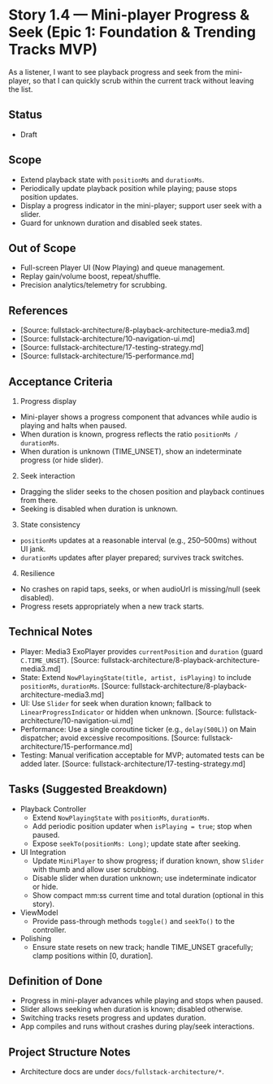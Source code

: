 # Story 1.4 — Mini-player Progress & Seek (Epic 1: Foundation & Trending Tracks MVP)

As a listener,
I want to see playback progress and seek from the mini-player,
so that I can quickly scrub within the current track without leaving the list.

## Status
- Draft

## Scope
- Extend playback state with `positionMs` and `durationMs`.
- Periodically update playback position while playing; pause stops position updates.
- Display a progress indicator in the mini-player; support user seek with a slider.
- Guard for unknown duration and disabled seek states.

## Out of Scope
- Full-screen Player UI (Now Playing) and queue management.
- Replay gain/volume boost, repeat/shuffle.
- Precision analytics/telemetry for scrubbing.

## References
- [Source: fullstack-architecture/8-playback-architecture-media3.md]
- [Source: fullstack-architecture/10-navigation-ui.md]
- [Source: fullstack-architecture/17-testing-strategy.md]
- [Source: fullstack-architecture/15-performance.md]

## Acceptance Criteria
1) Progress display
- Mini-player shows a progress component that advances while audio is playing and halts when paused.
- When duration is known, progress reflects the ratio `positionMs / durationMs`.
- When duration is unknown (TIME_UNSET), show an indeterminate progress (or hide slider).

2) Seek interaction
- Dragging the slider seeks to the chosen position and playback continues from there.
- Seeking is disabled when duration is unknown.

3) State consistency
- `positionMs` updates at a reasonable interval (e.g., 250–500ms) without UI jank.
- `durationMs` updates after player prepared; survives track switches.

4) Resilience
- No crashes on rapid taps, seeks, or when audioUrl is missing/null (seek disabled).
- Progress resets appropriately when a new track starts.

## Technical Notes
- Player: Media3 ExoPlayer provides `currentPosition` and `duration` (guard `C.TIME_UNSET`). [Source: fullstack-architecture/8-playback-architecture-media3.md]
- State: Extend `NowPlayingState(title, artist, isPlaying)` to include `positionMs`, `durationMs`. [Source: fullstack-architecture/8-playback-architecture-media3.md]
- UI: Use `Slider` for seek when duration known; fallback to `LinearProgressIndicator` or hidden when unknown. [Source: fullstack-architecture/10-navigation-ui.md]
- Performance: Use a single coroutine ticker (e.g., `delay(500L)`) on Main dispatcher; avoid excessive recompositions. [Source: fullstack-architecture/15-performance.md]
- Testing: Manual verification acceptable for MVP; automated tests can be added later. [Source: fullstack-architecture/17-testing-strategy.md]

## Tasks (Suggested Breakdown)
- Playback Controller
  - Extend `NowPlayingState` with `positionMs`, `durationMs`.
  - Add periodic position updater when `isPlaying = true`; stop when paused.
  - Expose `seekTo(positionMs: Long)`; update state after seeking.
- UI Integration
  - Update `MiniPlayer` to show progress; if duration known, show `Slider` with thumb and allow user scrubbing.
  - Disable slider when duration unknown; use indeterminate indicator or hide.
  - Show compact mm:ss current time and total duration (optional in this story).
- ViewModel
  - Provide pass-through methods `toggle()` and `seekTo()` to the controller.
- Polishing
  - Ensure state resets on new track; handle TIME_UNSET gracefully; clamp positions within [0, duration].

## Definition of Done
- Progress in mini-player advances while playing and stops when paused.
- Slider allows seeking when duration is known; disabled otherwise.
- Switching tracks resets progress and updates duration.
- App compiles and runs without crashes during play/seek interactions.

## Project Structure Notes
- Architecture docs are under `docs/fullstack-architecture/*`.


